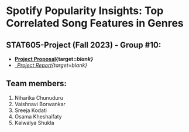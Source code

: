 # Spotify Popularity Insights: Top Correlated Song Features in Genres

## STAT605-Project (Fall 2023) - Group #10:

+ __[Project Proposal](https://niharika-chunduru.github.io/Spotify-Song-Feature-Analysis/project-proposal){target=_blank}___
+ __[Project Report](https://niharika-chunduru.github.io/Spotify-Song-Feature-Analysis/project-report){target=_blank}__

## Team members:
1. Niharika Chunuduru
2. Vaishnavi Borwankar
3. Sreeja Kodati
4. Osama Kheshaifaty
5. Kaiwalya Shukla
